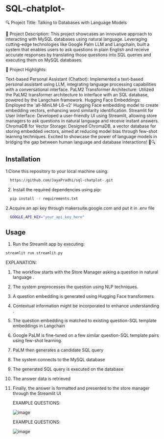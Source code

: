 # SQL-chatplot-

🔍 Project Title: Talking to Databases with Language Models

📝 Project Description:
This project showcases an innovative approach to interacting with MySQL databases using natural language. Leveraging cutting-edge technologies like Google Palm LLM and Langchain,  built a system that enables users to ask questions in plain English and receive accurate responses by translating those questions into SQL queries and executing them on MySQL databases.

🌟 Project Highlights:

Text-based Personal Assistant (Chatbot): Implemented a text-based personal assistant using LLM, integrating language processing capabilities with a conversational interface.
PaLM2 Transformer Architecture: Utilized the PaLM2 transformer architecture to interface with an SQL database, powered by the Langchain framework.
Hugging Face Embeddings: Employed the 'all-MiniLM-L6-v2' Hugging Face embedding model to create embedding vectors, enhancing word similarity identification.
Streamlit for User Interface: Developed a user-friendly UI using Streamlit, allowing store managers to ask questions in natural language and receive instant answers.
ChromaDB for Vector Storage: Designed ChromaDB, a vector database for storing embedded vectors, aimed at reducing model bias through few-shot learning techniques.
Excited to showcase the power of language models in bridging the gap between human language and database interactions! 💬🔍


## Installation

1.Clone this repository to your local machine using:

```bash
  https://github.com/JayaPradhi/sql-chatplot-.git
```

2. Install the required dependencies using pip:

```bash
  pip install -r requirements.txt
```
2.Acquire an api key through makersuite.google.com and put it in .env file

```bash
  GOOGLE_API_KEY="your_api_key_here"
```

## Usage

1. Run the Streamlit app by executing:
```bash
streamlit run streamlit.py

```

EXPLANATION:
1.	The workflow starts with the Store Manager asking a question in natural language .
2.	The system preprocesses the question  using NLP techniques.
3.	A question embedding is generated using Hugging Face transformers 
4.	Contextual information might be incorporated to enhance understanding .
5.	The question embedding is matched to existing question-SQL template embeddings in Langchain 
6.	Google PaLM is fine-tuned on a few similar question-SQL template pairs using few-shot learning.
7.	PaLM then generates a candidate SQL query 
8.	The system connects to the MySQL database 
9.	The generated SQL query is executed on the database 
10.	The answer data is retrieved 
11.	Finally, the answer is formatted and presented to the store manager through the Streamlit UI

    EXAMPLE QUESTIONS:

    ![image](https://github.com/JayaPradhi/sql-chatplot-/assets/127920413/7a749f3f-1623-4c53-a35c-52a5bb4f3528)


   	EXAMPLE QUESTIONS:

    ![image](https://github.com/JayaPradhi/sql-chatplot-/assets/127920413/7d589b13-f92f-4be6-beef-e4e4f2958e4f)





  

